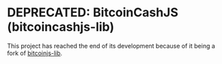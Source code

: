 # DEPRECATED: BitcoinCashJS (bitcoincashjs-lib)

This project has reached the end of its development because of it being a fork of [bitcoinjs-lib](https://github.com/bitcoinjs/bitcoinjs-lib). 
